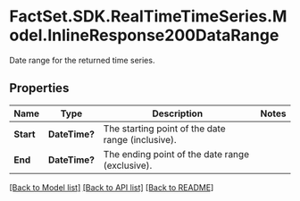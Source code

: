 # FactSet.SDK.RealTimeTimeSeries.Model.InlineResponse200DataRange
Date range for the returned time series.

## Properties

Name | Type | Description | Notes
------------ | ------------- | ------------- | -------------
**Start** | **DateTime?** | The starting point of the date range (inclusive). | 
**End** | **DateTime?** | The ending point of the date range (exclusive). | 

[[Back to Model list]](../README.md#documentation-for-models) [[Back to API list]](../README.md#documentation-for-api-endpoints) [[Back to README]](../README.md)

